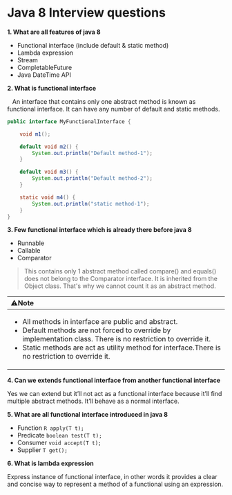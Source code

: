 # Java 8 Interview questions

**1. What are all features of java 8**
- Functional interface (include default & static method)
- Lambda expression
- Stream
- CompletableFuture
- Java DateTime API

**2. What is functional interface**

&nbsp;&nbsp; An interface that contains only one abstract method is known as functional interface. It can have any number of default and static methods.
```java
public interface MyFunctionalInterface {

	void m1();

	default void m2() {
		System.out.println("Default method-1");
	}

	default void m3() {
		System.out.println("Default method-2");
	}

	static void m4() {
		System.out.println("static method-1");
	}
}
```

**3. Few functional interface which is already there before java 8**
- Runnable
- Callable
- Comparator  
>This contains only 1 abstract method called compare() and equals() does not belong to the Comparator interface. It is inherited from the Object class. That's why we cannot count it as an abstract method.

|⚠️Note |
| :------- |
| <ul> <li>All methods in interface are public and abstract.  </li> <li>Default methods are not forced to override by implementation class. There is no restriction to override it.</li> <li>Static methods are act as utility method for interface.There is no restriction to override it. </li></ul>|

**4. Can we extends functional interface from another functional interface** 

Yes we can extend but it’ll not act as a functional interface because it’ll find multiple abstract methods. It’ll behave as a normal interface. 

**5. What are all functional interface introduced in java 8**
- Function ```R apply(T t);```
- Predicate ```boolean test(T t);``` 
- Consumer ```void accept(T t);```
- Supplier ```T get();```

**6. What is lambda expression**

Express instance of functional interface, in other words it provides a clear and concise way to represent a method of a functional using an expression.


